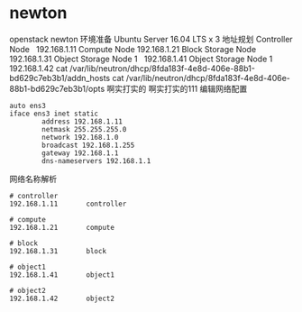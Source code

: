 # newton
openstack newton
环境准备
Ubuntu Server 16.04 LTS x 3
地址规划
Controller Node   192.168.1.11
Compute Node    192.168.1.21
Block Storage Node    192.168.1.31
Object Storage Node 1   192.168.1.41
Object Storage Node 1   192.168.1.42
cat /var/lib/neutron/dhcp/8fda183f-4e8d-406e-88b1-bd629c7eb3b1/addn_hosts
cat /var/lib/neutron/dhcp/8fda183f-4e8d-406e-88b1-bd629c7eb3b1/opts
啊实打实的
啊实打实的111
编辑网络配置
```
auto ens3
iface ens3 inet static
        address 192.168.1.11
        netmask 255.255.255.0
        network 192.168.1.0
        broadcast 192.168.1.255
        gateway 192.168.1.1
        dns-nameservers 192.168.1.1
```

网络名称解析
```
# controller
192.168.1.11       controller

# compute
192.168.1.21       compute

# block
192.168.1.31       block

# object1
192.168.1.41       object1

# object2
192.168.1.42       object2
```
